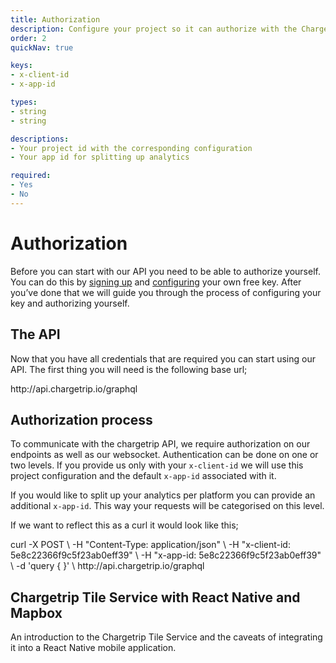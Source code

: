 ```yaml
---
title: Authorization
description: Configure your project so it can authorize with the Chargetrip API
order: 2
quickNav: true

keys:
- x-client-id
- x-app-id

types:
- string
- string

descriptions:
- Your project id with the corresponding configuration
- Your app id for splitting up analytics

required:
- Yes
- No
---
```

# Authorization

Before you can start with our API you need to be able to authorize yourself. You can do this by [signing up](http://dashboard.chargetrip.com/) and [configuring](/Getting-Started/API-Basics/getting-started#configuring-your-project) your own free key. After you’ve done that we will guide you through the process of configuring your key and authorizing yourself.

<c-image alt="Authorization image" src="authorization.png" max-width="lg"></c-image>

## The API
Now that you have all credentials that are required you can start using our API. The first thing you will need is the following base url;

<code-block lang="bash" prefix="Authorization" title="Base Url">					
http://api.chargetrip.io/graphql
</code-block>

## Authorization process
To communicate with the chargetrip API, we require authorization on our endpoints as well as our websocket. Authentication can be done on one or two levels. If you provide us only with your `x-client-id` we will use this project configuration and the default `x-app-id` associated with it.

If you would like to split up your analytics per platform you can provide an additional `x-app-id`. This way your requests will be categorised on this level.

<property-table :keys="keys" :types="types" :descriptions="descriptions" :required="required"></property-table>

If we want to reflect this as a curl it would look like this;

<code-block lang="bash" prefix="Authorization" title="Curl">
curl -X POST \
-H "Content-Type: application/json" \
-H "x-client-id: 5e8c22366f9c5f23ab0eff39" \
-H "x-app-id: 5e8c22366f9c5f23ab0eff39" \
-d 'query { }' \
http://api.chargetrip.io/graphql
</code-block>

<right-aside large="true">

<article-teaser href="https://medium.com/chargetrip/chargetrip-tile-service-with-react-native-and-mapbox-228dae36a574">

## Chargetrip Tile Service with React Native and Mapbox
An introduction to the Chargetrip Tile Service and the caveats of integrating it into a React Native mobile application.

</article-teaser>

<latest-updates></latest-updates>

</right-aside>
		
